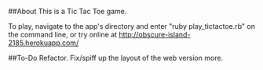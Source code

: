##About
This is a Tic Tac Toe game.

To play, navigate to the app's directory and enter "ruby play_tictactoe.rb" on the command line, or try online at http://obscure-island-2185.herokuapp.com/

##To-Do
Refactor. Fix/spiff up the layout of the web version more.